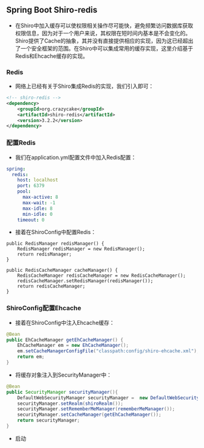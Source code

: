 ## Spring Boot Shiro-redis
- 在Shiro中加入缓存可以使权限相关操作尽可能快，避免频繁访问数据库获取权限信息，因为对于一个用户来说，其权限在短时间内基本是不会变化的。Shiro提供了Cache的抽象，其并没有直接提供相应的实现，因为这已经超出了一个安全框架的范围。在Shiro中可以集成常用的缓存实现，这里介绍基于Redis和Ehcache缓存的实现。

### Redis
- 网络上已经有关于Shiro集成Redis的实现，我们引入即可：
``` xml
<!-- shiro-redis -->
<dependency>
    <groupId>org.crazycake</groupId>
    <artifactId>shiro-redis</artifactId>
    <version>3.2.2</version>
</dependency>
```
### 配置Redis
- 我们在application.yml配置文件中加入Redis配置：
```yaml
spring:
  redis:
    host: localhost
    port: 6379
    pool:
      max-active: 8
      max-wait: -1
      max-idle: 8
      min-idle: 0
    timeout: 0
```
- 接着在ShiroConfig中配置Redis：
```
public RedisManager redisManager() {
    RedisManager redisManager = new RedisManager();
    return redisManager;
}

public RedisCacheManager cacheManager() {
    RedisCacheManager redisCacheManager = new RedisCacheManager();
    redisCacheManager.setRedisManager(redisManager());
    return redisCacheManager;
}
```
### ShiroConfig配置Ehcache
- 接着在ShiroConfig中注入Ehcache缓存：
```java
@Bean
public EhCacheManager getEhCacheManager() {
    EhCacheManager em = new EhCacheManager();
    em.setCacheManagerConfigFile("classpath:config/shiro-ehcache.xml");
    return em;
}
```
- 将缓存对象注入到SecurityManager中：
```java
@Bean  
public SecurityManager securityManager(){  
    DefaultWebSecurityManager securityManager =  new DefaultWebSecurityManager();
    securityManager.setRealm(shiroRealm());
    securityManager.setRememberMeManager(rememberMeManager());
    securityManager.setCacheManager(getEhCacheManager());
    return securityManager;  
}
```
- 启动





